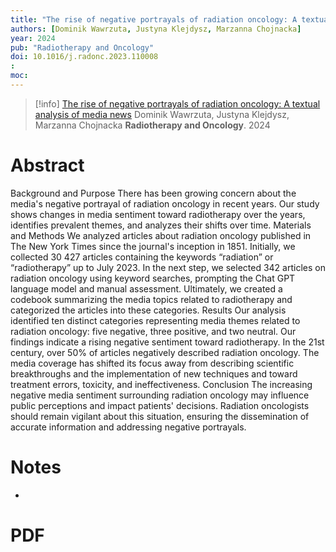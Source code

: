 ```yaml
---
title: "The rise of negative portrayals of radiation oncology: A textual analysis of media news"
authors: [Dominik Wawrzuta, Justyna Klejdysz, Marzanna Chojnacka]
year: 2024
pub: "Radiotherapy and Oncology"
doi: 10.1016/j.radonc.2023.110008
: 
moc: 
---
```

>[!info]
[The rise of negative portrayals of radiation oncology: A textual analysis of media news](https://pubmed.ncbi.nlm.nih.gov//)
Dominik Wawrzuta, Justyna Klejdysz, Marzanna Chojnacka
**Radiotherapy and Oncology**. 2024

# Abstract
Background and Purpose There has been growing concern about the media's negative portrayal of radiation oncology in recent years. Our study shows changes in media sentiment toward radiotherapy over the years, identifies prevalent themes, and analyzes their shifts over time. Materials and Methods We analyzed articles about radiation oncology published in The New York Times since the journal's inception in 1851. Initially, we collected 30 427 articles containing the keywords “radiation” or “radiotherapy” up to July 2023. In the next step, we selected 342 articles on radiation oncology using keyword searches, prompting the Chat GPT language model and manual assessment. Ultimately, we created a codebook summarizing the media topics related to radiotherapy and categorized the articles into these categories. Results Our analysis identified ten distinct categories representing media themes related to radiation oncology: five negative, three positive, and two neutral. Our findings indicate a rising negative sentiment toward radiotherapy. In the 21st century, over 50% of articles negatively described radiation oncology. The media coverage has shifted its focus away from describing scientific breakthroughs and the implementation of new techniques and toward treatment errors, toxicity, and ineffectiveness. Conclusion The increasing negative media sentiment surrounding radiation oncology may influence public perceptions and impact patients' decisions. Radiation oncologists should remain vigilant about this situation, ensuring the dissemination of accurate information and addressing negative portrayals.

# Notes
- 

# PDF
